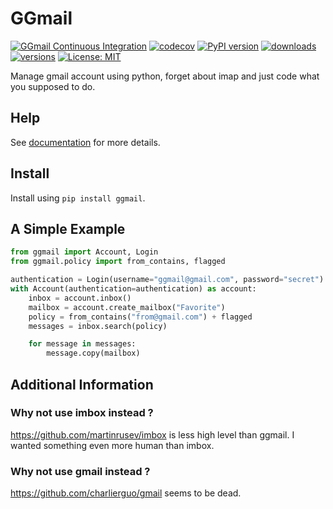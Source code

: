 # GGmail

[![GGmail Continuous Integration](https://github.com/dylandoamaral/ggmail/actions/workflows/ci.yml/badge.svg)](https://github.com/dylandoamaral/ggmail/actions/workflows/ci.yml)
[![codecov](https://codecov.io/gh/dylandoamaral/ggmail/branch/main/graph/badge.svg?token=KY5JTQWZLF)](https://codecov.io/gh/dylandoamaral/ggmail)
[![PyPI version](https://badge.fury.io/py/ggmail.svg)](https://badge.fury.io/py/ggmail)
[![downloads](https://pepy.tech/badge/ggmail/month)](https://pepy.tech/project/ggmail)
[![versions](https://img.shields.io/pypi/pyversions/ggmail.svg)](https://github.com/dylandoamaral/ggmail)
[![License: MIT](https://img.shields.io/badge/License-MIT-yellow.svg)](https://opensource.org/licenses/MIT)

Manage gmail account using python, forget about imap and just code what you supposed to do.

## Help

See [documentation](https://github.com/dylandoamaral/ggmail/wiki) for more details.

## Install

Install using `pip install ggmail`.

## A Simple Example

```python
from ggmail import Account, Login
from ggmail.policy import from_contains, flagged

authentication = Login(username="ggmail@gmail.com", password="secret")
with Account(authentication=authentication) as account:
    inbox = account.inbox()
    mailbox = account.create_mailbox("Favorite")
    policy = from_contains("from@gmail.com") + flagged
    messages = inbox.search(policy)

    for message in messages:
        message.copy(mailbox)
```

## Additional Information

### Why not use imbox instead ?

https://github.com/martinrusev/imbox is less high level than ggmail. I wanted something even more human than imbox.

### Why not use gmail instead ?

https://github.com/charlierguo/gmail seems to be dead.